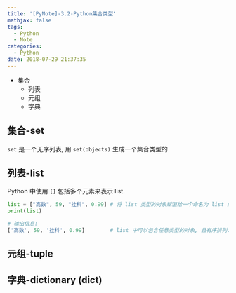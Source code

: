 ```yaml
---
title: '[PyNote]-3.2-Python集合类型'
mathjax: false
tags:
  - Python
  - Note
categories:
  - Python
date: 2018-07-29 21:37:35
---
```


- 集合
  - 列表
  - 元组
  - 字典

## 集合-set

`set` 是一个无序列表, 用 `set(objects)` 生成一个集合类型的

## 列表-list

Python 中使用 `[]` 包括多个元素来表示 list.

```py
list = ["高数", 59, "挂科", 0.99] # 将 list 类型的对象赋值给一个命名为 list 的变量.
print(list)

# 输出信息:
['高数', 59, '挂科', 0.99]        # list 中可以包含任意类型的对象, 且有序排列.
```



## 元组-tuple



## 字典-dictionary (dict)

